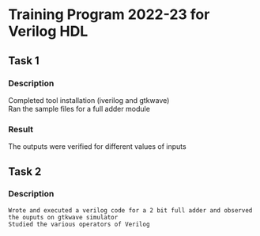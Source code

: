 # Training Program 2022-23 for Verilog HDL
## Task 1
### Description  
  Completed tool installation (iverilog and gtkwave)  
  Ran the sample files for a full adder module  
### Result
  The outputs were verified for different values of inputs
  
  ## Task 2
  ### Description
    Wrote and executed a verilog code for a 2 bit full adder and observed the ouputs on gtkwave simulator  
    Studied the various operators of Verilog
